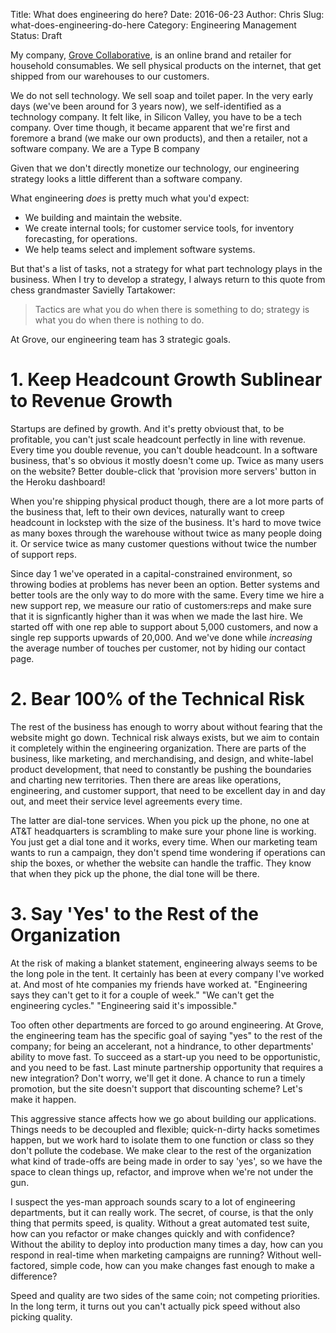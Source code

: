 Title: What does engineering do here?
Date: 2016-06-23
Author: Chris
Slug: what-does-engineering-do-here
Category: Engineering Management
Status: Draft

My company, [Grove Collaborative](https://www.grove.co), is an online
brand and retailer for household consumables. We sell physical
products on the internet, that get shipped from our warehouses to our
customers.

We do not sell technology. We sell soap and toilet paper. In the very
early days (we've been around for 3 years now), we self-identified as
a technology company. It felt like, in Silicon Valley, you have to be
a tech company. Over time though, it became apparent that we're first
and foremore a brand (we make our own products), and then a retailer,
not a software company. We are a Type B company

Given that we don't directly monetize our technology, our engineering
strategy looks a little different than a software company.

What engineering *does* is pretty much what you'd expect:

- We building and maintain the website.
- We create internal tools; for customer service tools, for inventory
  forecasting, for operations.
- We help teams select and implement software systems.

But that's a list of tasks, not a strategy for what part technology
plays in the business. When I try to develop a strategy, I always
return to this quote from chess grandmaster Savielly Tartakower:

> Tactics are what you do when there is something to do; strategy is
> what you do when there is nothing to do.

At Grove, our engineering team has 3 strategic goals.

# 1. Keep Headcount Growth Sublinear to Revenue Growth

Startups are defined by growth. And it's pretty obvioust that, to be
profitable, you can't just scale headcount perfectly in line with
revenue. Every time you double revenue, you can't double headcount. In
a software business, that's so obvious it mostly doesn't come
up. Twice as many users on the website? Better double-click that
'provision more servers' button in the Heroku dashboard!

When you're shipping physical product though, there are a lot more
parts of the business that, left to their own devices, naturally want
to creep headcount in lockstep with the size of the business. It's
hard to move twice as many boxes through the warehouse without twice
as many people doing it. Or service twice as many customer questions
without twice the number of support reps.

Since day 1 we've operated in a capital-constrained environment, so
throwing bodies at problems has never been an option. Better systems
and better tools are the only way to do more with the same. Every time
we hire a new support rep, we measure our ratio of customers:reps and
make sure that it is signficantly higher than it was when we made the
last hire. We started off with one rep able to support about 5,000
customers, and now a single rep supports upwards of 20,000. And we've
done while *increasing* the average number of touches per customer,
not by hiding our contact page.

# 2. Bear 100% of the Technical Risk

The rest of the business has enough to worry about without fearing
that the website might go down. Technical risk always exists, but we
aim to contain it completely within the engineering
organization. There are parts of the business, like marketing, and
merchandising, and design, and white-label product development, that
need to constantly be pushing the boundaries and charting new
territories. Then there are areas like operations, engineering, and
customer support, that need to be excellent day in and day out, and
meet their service level agreements every time.

The latter are dial-tone services. When you pick up the phone, no one
at AT&T headquarters is scrambling to make sure your phone line is
working. You just get a dial tone and it works, every time. When our
marketing team wants to run a campaign, they don't spend time
wondering if operations can ship the boxes, or whether the website can
handle the traffic. They know that when they pick up the phone, the
dial tone will be there.

# 3. Say 'Yes' to the Rest of the Organization

At the risk of making a blanket statement, engineering always seems to
be the long pole in the tent. It certainly has been at every company
I've worked at. And most of hte companies my friends have worked
at. "Engineering says they can't get to it for a couple of week." "We
can't get the engineering cycles." "Engineering said it's impossible."

Too often other departments are forced to go around engineering. At
Grove, the engineering team has the specific goal of saying "yes" to
the rest of the company; for being an accelerant, not a hindrance, to
other departments' ability to move fast. To succeed as a start-up you
need to be opportunistic, and you need to be fast. Last minute
partnership opportunity that requires a new integration? Don't worry,
we'll get it done. A chance to run a timely promotion, but the site
doesn't support that discounting scheme? Let's make it happen.

This aggressive stance affects how we go about building our
applications. Things needs to be decoupled and flexible; quick-n-dirty
hacks sometimes happen, but we work hard to isolate them to one
function or class so they don't pollute the codebase. We make clear to
the rest of the organization what kind of trade-offs are being made in
order to say 'yes', so we have the space to clean things up, refactor,
and improve when we're not under the gun.

I suspect the yes-man approach sounds scary to a lot of engineering
departments, but it can really work. The secret, of course, is that
the only thing that permits speed, is quality. Without a great
automated test suite, how can you refactor or make changes quickly and
with confidence? Without the ability to deploy into production many
times a day, how can you respond in real-time when marketing campaigns
are running? Without well-factored, simple code, how can you make
changes fast enough to make a difference?

Speed and quality are two sides of the same coin; not competing
priorities. In the long term, it turns out you can't actually pick
speed without also picking quality.

